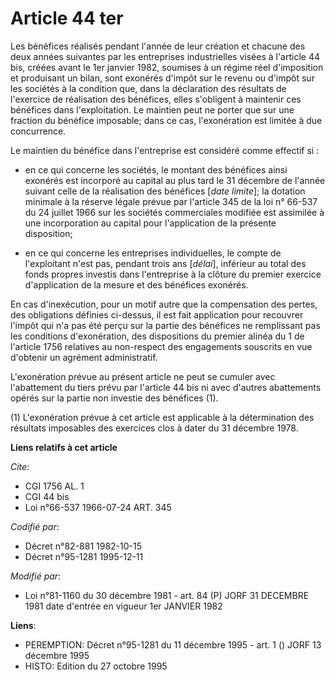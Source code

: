 # Article 44 ter

Les bénéfices réalisés pendant l'année de leur création et chacune des deux années suivantes par les entreprises
industrielles visées à l'article 44 bis, créées avant le 1er janvier 1982, soumises à un régime réel  d'imposition et
produisant un bilan, sont exonérés d'impôt sur le revenu ou d'impôt sur les sociétés à la condition que, dans la déclaration
des résultats de l'exercice de réalisation des bénéfices, elles s'obligent à maintenir ces bénéfices dans l'exploitation. Le
maintien peut ne porter que sur une fraction du bénéfice imposable; dans ce cas, l'exonération est limitée à due concurrence.

Le maintien du bénéfice dans l'entreprise est considéré comme effectif si :

- en ce qui concerne les sociétés, le montant des bénéfices ainsi exonérés est incorporé au capital au plus tard le 31
décembre de l'année suivant celle de la réalisation des bénéfices [*date limite*]; la dotation minimale à la réserve légale
prévue par l'article 345 de la loi n° 66-537 du 24 juillet 1966 sur les sociétés commerciales modifiée est assimilée à une
incorporation au capital pour l'application de la présente disposition;

- en ce qui concerne les entreprises individuelles, le compte de l'exploitant n'est pas, pendant trois ans [*délai*],
inférieur au total des fonds propres investis dans l'entreprise à la clôture du premier exercice d'application de la mesure
et des bénéfices exonérés.

En cas d'inexécution, pour un motif autre que la compensation des pertes, des obligations définies ci-dessus, il est fait
application pour recouvrer l'impôt qui n'a pas été perçu sur la partie des bénéfices ne remplissant pas les conditions
d'exonération, des dispositions du premier alinéa du 1 de l'article 1756 relatives au non-respect des engagements souscrits
en vue d'obtenir un agrément administratif.

L'exonération prévue au présent article ne peut se cumuler avec l'abattement du tiers prévu par l'article 44 bis ni avec
d'autres abattements opérés sur la partie non investie des bénéfices (1).

(1) L'exonération prévue à cet article est applicable à la détermination des résultats imposables des exercices clos à dater
du 31 décembre 1978.

**Liens relatifs à cet article**

_Cite_:

  - CGI 1756 AL. 1
  - CGI 44 bis
  - Loi n°66-537 1966-07-24 ART. 345

_Codifié par_:

  - Décret n°82-881 1982-10-15
  - Décret n°95-1281 1995-12-11

_Modifié par_:

  - Loi n°81-1160 du 30 décembre 1981 - art. 84 (P) JORF 31 DECEMBRE 1981 date d'entrée en vigueur 1er JANVIER 1982

**Liens**:

  - PEREMPTION: Décret n°95-1281 du 11 décembre 1995 - art. 1 () JORF 13 décembre 1995
  - HISTO: Edition du 27 octobre 1995
